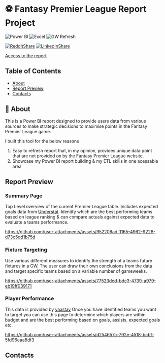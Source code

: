
# ⚽ Fantasy Premier League Report Project

![Power BI](https://img.shields.io/badge/Power%20BI-d9b300)
![Excel](https://img.shields.io/badge/Excel-brightgreen)
![GW Refresh](https://img.shields.io/badge/Latest%20GW%20Refresh-7-brightgreen)

[![RedditShare](https://img.shields.io/badge/share-FF4500?logo=reddit&logoColor=white)](https://www.reddit.com/submit?title=Check%20out%20this%20project%20on%20GitHub:%20https://github.com/ljcanalytics/FPL_Project)
[![LinkedInShare](https://img.shields.io/badge/share-0A66C2?logo=linkedin&logoColor=white)](https://www.linkedin.com/sharing/share-offsite/?url=https://github.com/ljcanalytics/FPL_Project)

[Access to the report](https://app.powerbi.com/view?r=eyJrIjoiNWViMDY2N2YtZTIyOC00YjhmLWEzOWMtNDZmNmM1NDNmMmVkIiwidCI6ImYxOTdmMGRkLTUyMDQtNDg2My1iZjEzLTk0MzE2M2ViMWU1NSJ9)

## Table of Contents
  - [About](#-about)
  - [Report Preview](#report-preview)
  - [Contacts](#contacts)
  
## 📜 About
This is a Power BI report designed to provide users data from various sources to make strategic decisions to maximise points in the Fantasy Premier League game.

I built this tool for the below reasons
  1. Easy to refresh report that, in my opinion, provides unique data point that are not provided on by the Fantasy Premier League website.
  2. Showcase my Power BI report building & my ETL skills in one acessable area

## Report Preview

### Summary Page

Top Level overview of the current Premier League table. Includes expected goals data from [Understat](https://understat.com/league/EPL). Identify which are the best performing teams based on league ranking & can compare actuals against expected data to evaluate a teams performance. 

https://github.com/user-attachments/assets/952206ad-1165-4962-9228-d73c5dd1b75d

### Fixture Targeting

Use various different measures to identify the strength of a teams future fixtures in a GW. The user can draw their own conclusions from the data and target specific teams based on a variable number of gameweeks. 

https://github.com/user-attachments/assets/77523dcd-bde3-4739-a979-eb19ff039171

### Player Performance

This data is provided by [vaastav](https://github.com/vaastav/Fantasy-Premier-League/tree/master) Once you have identified teams you want to target you can use this page to determine which players are within budget and are the best performing based on goals, assists, expected goals etc.    

https://github.com/user-attachments/assets/d254657c-792e-4518-bcbf-5fd96eaa8df3

## Contacts

